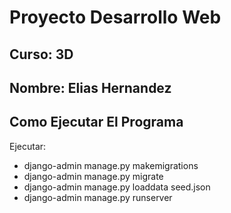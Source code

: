 # Proyecto Desarrollo Web

## Curso: 3D

## Nombre: Elias Hernandez

## Como Ejecutar El Programa
Ejecutar:

- django-admin manage.py makemigrations
- django-admin manage.py migrate
- django-admin manage.py loaddata seed.json
- django-admin manage.py runserver
